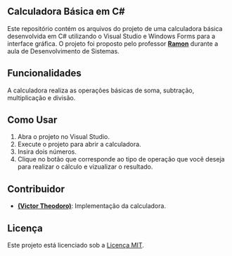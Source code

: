 ## Calculadora Básica em C#

Este repositório contém os arquivos do projeto de uma calculadora básica desenvolvida em C# utilizando o Visual Studio e Windows Forms para a interface gráfica. O projeto foi proposto pelo professor **[Ramon](https://github.com/ramtrigodev)** durante a aula de Desenvolvimento de Sistemas.

## Funcionalidades

A calculadora realiza as operações básicas de soma, subtração, multiplicação e divisão.

## Como Usar

1. Abra o projeto no Visual Studio.
2. Execute o projeto para abrir a calculadora.
3. Insira dois números.
4. Clique no botão que corresponde ao tipo de operação que você deseja para realizar o cálculo e vizualizar o resultado.

## Contribuidor

- **[(Victor Theodoro)](https://github.com/VTheodoro)**: Implementação da calculadora.

## Licença

Este projeto está licenciado sob a [Licença MIT](LICENSE).
